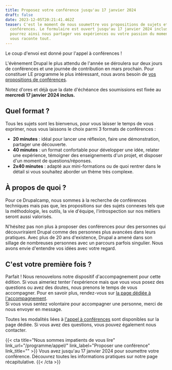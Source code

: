 ```yaml
---
title: Proposez votre conférence jusqu'au 17 janvier 2024
draft: false
date: 2023-12-05T20:21:41.462Z
teaser: C'est le moment de nous soumettre vos propositions de sujets et
  conférences. Le formulaire est ouvert jusqu'au 17 janvier 2024 inclus. Vous
  pourrez ainsi nous partager vos expériences ou votre passion du moment. On
  vous raconte tout.
---
```

Le coup d'envoi est donné pour l'appel à conférences !

L'évènement Drupal le plus attendu de l'année se déroulera sur deux jours de conférences et une journée de contribution en mars prochain. Pour constituer LE programme le plus intéressant, nous avons besoin de [vos propositions de conférences](/programme/appel/).

Notez d'ores et déjà que la date d'échéance des soumissions est fixée au **mercredi 17 janvier 2024 inclus.**

## Quel format ?

Tous les sujets sont les bienvenus, pour vous laisser le temps de vous exprimer, nous vous laissons le choix parmi 3 formats de conférences :

* **20 minutes** : idéal pour lancer une réflexion, faire une démonstration, partager une découverte.
* **40 minutes** : un format confortable pour développer une idée, relater une expérience, témoigner des enseignements d'un projet, et disposer d'un moment de questions/réponses.
* **2x40 minutes** : adapté aux mini-formations ou de quoi rentrer dans le détail si vous souhaitez aborder un thème très complexe.

## À propos de quoi ?

Pour ce Drupalcamp, nous sommes à la recherche de conférences techniques mais pas que, les propositions sur des sujets connexes tels que la méthodologie, les outils, la vie d'équipe, l'introspection sur nos métiers seront aussi valorisés.

N'hésitez pas non plus à proposer des conférences pour des personnes qui découvriraient Drupal comme des personnes plus avancées dans leurs pratiques. Avec plus de 20 ans d'existence, Drupal a amené dans son sillage de nombreuses personnes avec un parcours parfois singulier. Nous avons envie d'entendre vos idées avec votre regard.

## C'est votre première fois ?

Parfait ! Nous renouvelons notre dispositif d'accompagnement pour cette édition. Si vous aimeriez tenter l'expérience mais que vous vous posez des questions ou avez des doutes, nous prenons le temps de vous accompagner. Pour en savoir plus, rendez-vous sur [la page dédiée à l'accompagnement](/programme/accompagnement).\
Si vous vous sentez volontaire pour accompagner une personne, merci de nous envoyer en message.

Toutes les modalités liées à [l'appel à conférences](/programme/appel/) sont disponibles sur la page dédiée. Si vous avez des questions, vous pouvez également nous contacter.

{{< cta
title="Nous sommes impatients de vous lire"
link_url="/programme/appel/"
link_label="Proposer une conférence"
link_title="" >}}
Vous avez jusqu'au 17 janvier 2024 pour soumettre votre conférence. Découvrez toutes les informations pratiques sur notre page récapitulative.
{{< /cta >}}